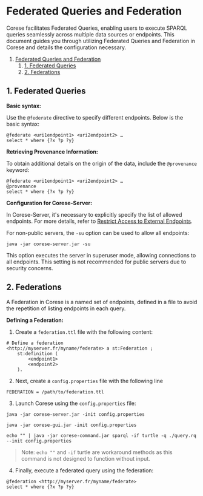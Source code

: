# Federated Queries and Federation

Corese facilitates Federated Queries, enabling users to execute SPARQL queries seamlessly across multiple data sources or endpoints. This document guides you through utilizing Federated Queries and Federation in Corese and details the configuration necessary.

1. [Federated Queries and Federation](#federated-queries-and-federation)
   1. [1. Federated Queries](#1-federated-queries)
   2. [2. Federations](#2-federations)

## 1. Federated Queries

**Basic syntax:**

Use the `@federate` directive to specify different endpoints. Below is the basic syntax:

```sparql
@federate <uri1endpoint1> <uri2endpoint2> …
select * where {?x ?p ?y}
```

**Retrieving Provenance Information:**

To obtain additional details on the origin of the data, include the `@provenance` keyword:

```sparql
@federate <uri1endpoint1> <uri2endpoint2> …
@provenance
select * where {?x ?p ?y}
```

**Configuration for Corese-Server:**

In Corese-Server, it's necessary to explicitly specify the list of allowed endpoints. For more details, refer to [Restrict Access to External Endpoints](https://github.com/Wimmics/corese/blob/master/docs/getting%20started/Getting%20Started%20With%20Corese-server.md#4-restrict-access-to-external-endpoints).

For non-public servers, the `-su` option can be used to allow all endpoints:

```shell
java -jar corese-server.jar -su
```

This option executes the server in superuser mode, allowing connections to all endpoints. This setting is not recommended for public servers due to security concerns.

## 2. Federations

A Federation in Corese is a named set of endpoints, defined in a file to avoid the repetition of listing endpoints in each query.

**Defining a Federation:**

1. Create a `federation.ttl` file with the following content:

```ttl
# Define a federation
<http://myserver.fr/myname/federate> a st:Federation ;
    st:definition (
        <endpoint1> 
        <endpoint2>
    ).
```

2. Next, create a `config.properties` file with the following line

```properties
FEDERATION = /path/to/federation.ttl
```

3. Launch Corese using the `config.properties` file:

```shell
java -jar corese-server.jar -init config.properties
```

```shell
java -jar corese-gui.jar -init config.properties
```

```shell
echo "" | java -jar corese-command.jar sparql -if turtle -q ./query.rq --init config.properties
```

> Note: `echo ""` and `-if` turtle are workaround methods as this command is not designed to function without input.

4. Finally, execute a federated query using the federation:

```sparql
@federation <http://myserver.fr/myname/federate>
select * where {?x ?p ?y}
```

<!-- **Execute a query without `@federation`:**

In Corese-Server, it's possible to execute a federated query without the `@federation` directive by defining the federation in the config file as shown above.

Then, a SPARQL query sent to the Corese SPARQL endpoint URL, <http://myserver.fr/myname/federate>, will be processed as a federated query. -->
